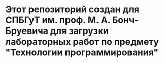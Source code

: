 # Этот репозиторий создан для СПБГуТ им. проф. М. А. Бонч-Бруевича для загрузки лабораторных работ по предмету "Технологии программирования"
